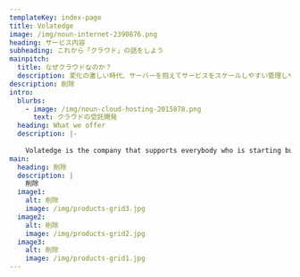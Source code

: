 ```yaml
---
templateKey: index-page
title: Volatedge
image: /img/noun-internet-2390876.png
heading: サービス内容
subheading: これから「クラウド」の話をしよう
mainpitch:
  title: なぜクラウドなのか？
  description: 変化の激しい時代、サーバーを抱えてサービスをスケールしやすい管理しやすさ導入しやすさ安心安定
description: 削除
intro:
  blurbs:
    - image: /img/noun-cloud-hosting-2015878.png
      text: クラウドの受託開発
  heading: What we offer
  description: |-
    
    Volatedge is the company that supports everybody who is starting business.
main:
  heading: 削除
  description: |
    削除
  image1:
    alt: 削除
    image: /img/products-grid3.jpg
  image2:
    alt: 削除
    image: /img/products-grid2.jpg
  image3:
    alt: 削除
    image: /img/products-grid1.jpg
---
```

